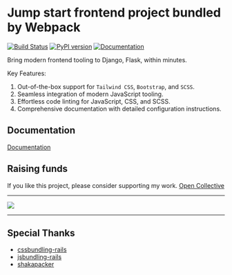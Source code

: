 # Jump start frontend project bundled by Webpack

[![Build Status](https://github.com/AccordBox/python-webpack-boilerplate/actions/workflows/ci.yml/badge.svg?branch=master)](https://github.com/AccordBox/python-webpack-boilerplate/actions/workflows/ci.yml)
[![PyPI version](https://badge.fury.io/py/python-webpack-boilerplate.svg)](https://badge.fury.io/py/python-webpack-boilerplate)
[![Documentation](https://img.shields.io/badge/Documentation-link-green.svg)](https://python-webpack-boilerplate.rtfd.io/)

Bring modern frontend tooling to Django, Flask, within minutes.

Key Features:

1. Out-of-the-box support for `Tailwind CSS`, `Bootstrap`, and `SCSS`.
1. Seamless integration of modern JavaScript tooling.
1. Effortless code linting for JavaScript, CSS, and SCSS.
1. Comprehensive documentation with detailed configuration instructions.

## Documentation

[Documentation](https://python-webpack-boilerplate.rtfd.io/)

## Raising funds

If you like this project, please consider supporting my work. [Open Collective](https://opencollective.com/python-webpack-boilerplate)

---

<a href="https://opencollective.com/python-webpack-boilerplate#backers" target="_blank"><img src="https://opencollective.com/python-webpack-boilerplate/backers.svg?width=890"></a>

---

## Special Thanks

* [cssbundling-rails](https://github.com/rails/cssbundling-rails)
* [jsbundling-rails](https://github.com/rails/jsbundling-rails)
* [shakapacker](https://github.com/shakacode/shakapacker)
